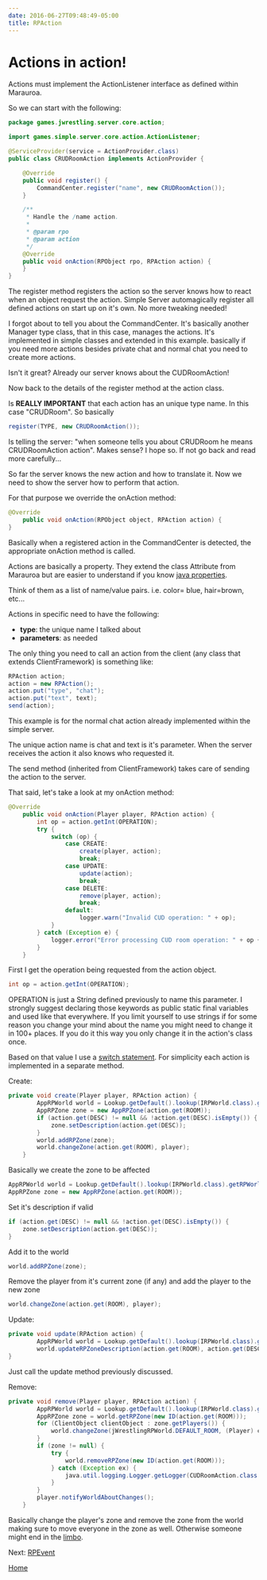 ```yaml
---
date: 2016-06-27T09:48:49-05:00
title: RPAction
---
```

Actions in action!
===

Actions must implement the ActionListener interface as defined within Marauroa.

So we can start with the following:

```java
package games.jwrestling.server.core.action;

import games.simple.server.core.action.ActionListener;

@ServiceProvider(service = ActionProvider.class)
public class CRUDRoomAction implements ActionProvider {

    @Override
    public void register() {
        CommandCenter.register("name", new CRUDRoomAction());
    }

    /**
     * Handle the /name action.
     *
     * @param rpo
     * @param action
     */
    @Override
    public void onAction(RPObject rpo, RPAction action) {
    }
}
```

The register method registers the action so the server knows how to react when an object request the action. Simple Server automagically register all defined actions on start up on it's own. No more tweaking needed!

I forgot about to tell you about the CommandCenter. It's basically another Manager type class, that in this case, manages the actions. It's implemented in simple classes and extended in this example. basically if you need more actions besides private chat and normal chat you need to create more actions.

Isn't it great? Already our server knows about the CUDRoomAction!

Now back to the details of the register method at the action class.

Is **REALLY IMPORTANT** that each action has an unique type name. In this case "CRUDRoom". So basically

```java
register(TYPE, new CRUDRoomAction());
```

Is telling the server: "when someone tells you about CRUDRoom he means CRUDRoomAction action". Makes sense? I hope so. If not go back and read more carefully...

So far the server knows the new action and how to translate it. Now we need to show the server how to perform that action.

For that purpose we override the onAction method:

```java
@Override
    public void onAction(RPObject object, RPAction action) {
}
```

Basically when a registered action in the CommandCenter is detected, the appropriate onAction method is called.

Actions are basically a property. They extend the class Attribute from Marauroa but are easier to understand if you know [java properties](http://java.sun.com/j2se/1.5.0/docs/api/java/util/Properties.html).

Think of them as a list of name/value pairs. i.e. color= blue, hair=brown, etc...

Actions in specific need to have the following:

* **type**: the unique name I talked about
* **parameters**: as needed

The only thing you need to call an action from the client (any class that extends ClientFramework) is something like:

```java
RPAction action;
action = new RPAction();
action.put("type", "chat");
action.put("text", text);
send(action);
```

This example is for the normal chat action already implemented within the simple server.

The unique action name is chat and text is it's parameter. When the server receives the action it also knows who requested it.

The send method (inherited from ClientFramework) takes care of sending the action to the server.

That said, let's take a look at my onAction method:

```java
@Override
    public void onAction(Player player, RPAction action) {
        int op = action.getInt(OPERATION);
        try {
            switch (op) {
                case CREATE:
                    create(player, action);
                    break;
                case UPDATE:
                    update(action);
                    break;
                case DELETE:
                    remove(player, action);
                    break;
                default:
                    logger.warn("Invalid CUD operation: " + op);
            }
        } catch (Exception e) {
            logger.error("Error processing CUD room operation: " + op + ".", e);
        }
    }
```

First I get the operation being requested from the action object.

```java
int op = action.getInt(OPERATION);
```

OPERATION is just a String defined previously to name this parameter. I strongly suggest declaring those keywords as public static final variables and used like that everywhere. If you limit yourself to use strings if for some reason you change your mind about the name you might need to change it in 100+ places. If you do it this way you only change it in the action's class once.

Based on that value I use a [switch statement](http://java.sun.com/docs/books/tutorial/java/nutsandbolts/switch.html). For simplicity each action is implemented in a separate method.

Create:

```java
private void create(Player player, RPAction action) {
        AppRPWorld world = Lookup.getDefault().lookup(IRPWorld.class).getRPWorld();
        AppRPZone zone = new AppRPZone(action.get(ROOM));
        if (action.get(DESC) != null && !action.get(DESC).isEmpty()) {
            zone.setDescription(action.get(DESC));
        }
        world.addRPZone(zone);
        world.changeZone(action.get(ROOM), player);
    }
```

Basically we create the zone to be affected

```java
AppRPWorld world = Lookup.getDefault().lookup(IRPWorld.class).getRPWorld();
AppRPZone zone = new AppRPZone(action.get(ROOM));
```

Set it's description if valid

```java
if (action.get(DESC) != null && !action.get(DESC).isEmpty()) {
    zone.setDescription(action.get(DESC));
}
```

Add it to the world

```java
world.addRPZone(zone);
```

Remove the player from it's current zone (if any) and add the player to the new zone

```java
world.changeZone(action.get(ROOM), player);
```

Update:

```java
private void update(RPAction action) {
        AppRPWorld world = Lookup.getDefault().lookup(IRPWorld.class).getRPWorld();
        world.updateRPZoneDescription(action.get(ROOM), action.get(DESC));
}
```

Just call the update method previously discussed.

Remove:

```java
private void remove(Player player, RPAction action) {
        AppRPWorld world = Lookup.getDefault().lookup(IRPWorld.class).getRPWorld();
        AppRPZone zone = world.getRPZone(new ID(action.get(ROOM)));
        for (ClientObject clientObject : zone.getPlayers()) {
            world.changeZone(jWrestlingRPWorld.DEFAULT_ROOM, (Player) clientObject);
        }
        if (zone != null) {
            try {
                world.removeRPZone(new ID(action.get(ROOM)));
            } catch (Exception ex) {
                java.util.logging.Logger.getLogger(CUDRoomAction.class.getName()).log(Level.SEVERE, null, ex);
            }
        }
        player.notifyWorldAboutChanges();
    }
```

Basically change the player's zone and remove the zone from the world making sure to move everyone in the zone as well. Otherwise someone might end in the [limbo](http://en.wikipedia.org/wiki/Limbo).

Next: [RPEvent](/developer/RPEvent)

[Home](/developer/start)


